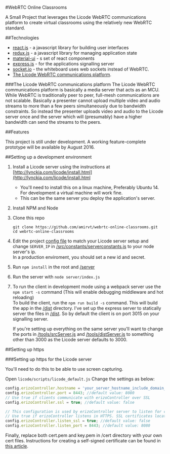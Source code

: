 #WebRTC Online Classrooms


A Small Project that leverages the Licode WebRTC communications platform to create virtual classrooms using the relatively new WebRTC standard.

##Technologies
* [react.js](https://facebook.github.io/react/) - a javascript library for building user interfaces
* [redux.js](http://redux.js.org/) - a javascript library for managing application state
* [material-ui](http://material-ui.com/) - s set of react components
* [express.js](http://expressjs.com) - for the applications signalling server
* [socket.io](http://socket.io/) - the whiteboard uses web sockets instead of WebRTC.
* [The Licode WebRTC communications platform](http://lynckia.com/licode/). 

###The Licode WebRTC communications platform
The Licode WebRTC communications platform is basically a media server that acts as an MCU. While WebRTC is traditionally peer to peer,
full-mesh communications are not scalable. Basically a presenter cannot upload multiple video and audio streams to more than a few peers simultaneously
due to bandwidth constraints. So instead the presenter uploads video and audio to the Licode server once and the server which will (presumably)
have a higher bandwidth can send the streams to the peers.

##Features

This project is still under  development. A working feature-complete prototype will be available by August 2016.

##Setting up a development environment 

1. Install a Licode server using the instructions at [http://lynckia.com/licode/install.html](http://lynckia.com/licode/install.html

    * You'll need to install this on a linux machine, Preferably Ubuntu 14. For development a virtual machine will work fine.
    * This can be the same server you deploy the application's server.
2. Install NPM and Node
3. Clone this repo

   ```
   git clone https://github.com/amirvt/webrtc-online-classrooms.git
   cd webrtc-online-classrooms
   ```
4. Edit the project [config file](/server/config.js) to match your Licode server setup and change `SERVER_IP` in [/src/constants/serverconstants.js](/src/constants/serverconstants.js) to your node server's ip.  
   In a production enviroment, you should set a new id and secret.  
5. Run `npm install` in the root and [/server](/server)
6. Run the server with `node server/index.js`
7. To run the client in development mode using a webpack server use the `npm start -s` command (This will enable debugging middleware and hot reloading)  
To build the client, run the `npm run build -s` command. This will build the app in the [/dist](/dist) directory. I've set up the express server to statically server the files in [/dist](/dist). So by default the client is on port 3015 on your signalling server.

    If you're setting up everything on the same server you'll want to change the ports in [/tools/srcServer.js](/tools/srcServer.js) and [/tools/distServer.js](/tools/srcServer.js) to something other than 3000 as the Licode server defaults to 3000.




##Setting up https


###Setting up https for the Licode server

You'll need to do this to be able to use screen capturing.

Open `licode/scripts/licode_default.js`
Change the settings as below:

```javascript
config.erizoController.hostname = 'your_server_hostname_include_domain_name'; //default value: ''
config.erizoController.port = 8443; //default value: 8080
// Use true if clients communicate with erizoController over SSL
config.erizoController.ssl = true; //default value: false
```

```javascript
// This configuration is used by erizoController server to listen for connections
// Use true if erizoController listens in HTTPS. SSL certificates located in /cert
config.erizoController.listen_ssl = true; //default value: false
config.erizoController.listen_port = 8443; //default value: 8080
```

Finally, replace both cert.pem and key.pem in /cert directory with your own cert files. Instructions for creating a self-signed certificate can be found in [this article](https://devcenter.heroku.com/articles/ssl-certificate-self).
